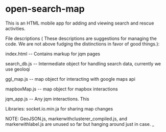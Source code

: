 open-search-map
===============

This is an HTML mobile app for adding and viewing search and rescue activities.


File descriptions (
These descriptions are suggestions for managing the code.  We are not above fudging the distinctions in favor of good things.):

index.html  --  Contains markup for jqm pages

search_db.js --  Intermediate object for handling search data, currently we use geoloqi

ggl_map.js -- map object for interacting with google maps api

mapboxMap.js -- map object for mapbox interactions

jqm_app.js -- Any jqm interactions.  This 


Libraries:
socket.io.min.ja for sharing map changes


NOTE:  GeoJSON.js, markerwithclusterer_compiled.js, and markerwithlabel.js are unused so far but hanging around just in case.
_


